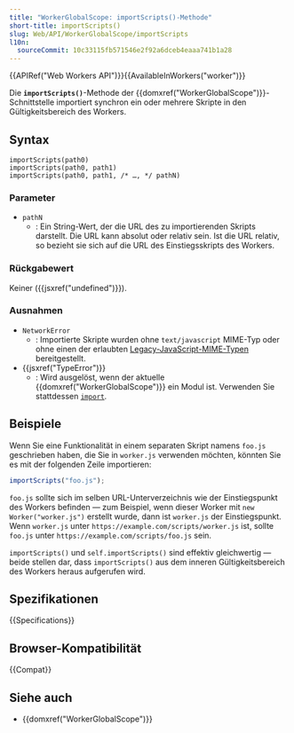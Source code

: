 ```yaml
---
title: "WorkerGlobalScope: importScripts()-Methode"
short-title: importScripts()
slug: Web/API/WorkerGlobalScope/importScripts
l10n:
  sourceCommit: 10c33115fb571546e2f92a6dceb4eaaa741b1a28
---
```


{{APIRef("Web Workers API")}}{{AvailableInWorkers("worker")}}

Die **`importScripts()`**-Methode der {{domxref("WorkerGlobalScope")}}-Schnittstelle importiert synchron ein oder mehrere Skripte in den Gültigkeitsbereich des Workers.

## Syntax

```js-nolint
importScripts(path0)
importScripts(path0, path1)
importScripts(path0, path1, /* …, */ pathN)
```

### Parameter

- `pathN`
  - : Ein String-Wert, der die URL des zu importierenden Skripts darstellt. Die URL kann absolut oder relativ sein. Ist die URL relativ, so bezieht sie sich auf die URL des Einstiegsskripts des Workers.

### Rückgabewert

Keiner ({{jsxref("undefined")}}).

### Ausnahmen

- `NetworkError`
  - : Importierte Skripte wurden ohne `text/javascript` MIME-Typ oder ohne einen der erlaubten [Legacy-JavaScript-MIME-Typen](/de/docs/Web/HTTP/Basics_of_HTTP/MIME_types#legacy_javascript_mime_types) bereitgestellt.
- {{jsxref("TypeError")}}
  - : Wird ausgelöst, wenn der aktuelle {{domxref("WorkerGlobalScope")}} ein Modul ist. Verwenden Sie stattdessen [`import`](/de/docs/Web/JavaScript/Reference/Statements/import).

## Beispiele

Wenn Sie eine Funktionalität in einem separaten Skript namens `foo.js` geschrieben haben, die Sie in `worker.js` verwenden möchten, könnten Sie es mit der folgenden Zeile importieren:

```js
importScripts("foo.js");
```

`foo.js` sollte sich im selben URL-Unterverzeichnis wie der Einstiegspunkt des Workers befinden — zum Beispiel, wenn dieser Worker mit `new Worker("worker.js")` erstellt wurde, dann ist `worker.js` der Einstiegspunkt. Wenn `worker.js` unter `https://example.com/scripts/worker.js` ist, sollte `foo.js` unter `https://example.com/scripts/foo.js` sein.

`importScripts()` und `self.importScripts()` sind effektiv gleichwertig — beide stellen dar, dass `importScripts()` aus dem inneren Gültigkeitsbereich des Workers heraus aufgerufen wird.

## Spezifikationen

{{Specifications}}

## Browser-Kompatibilität

{{Compat}}

## Siehe auch

- {{domxref("WorkerGlobalScope")}}
